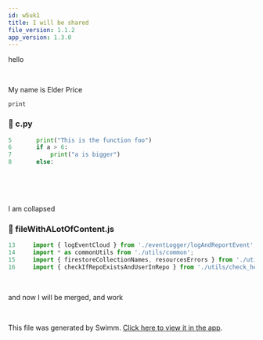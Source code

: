 ```yaml
---
id: w5uk1
title: I will be shared
file_version: 1.1.2
app_version: 1.3.0
---
```


hello

<br/>

My name is Elder Price

`print`<swm-token data-swm-token=":c.py:5:1:1:`	print(&quot;This is the function foo&quot;)`"/>
<!-- NOTE-swimm-snippet: the lines below link your snippet to Swimm -->
### 📄 c.py
```python
5      	print("This is the function foo")
6      	if a > 6:
7      		print("a is bigger")
8      	else:
```

<br/>

<br/>

<br/>

I am collapsed
<!-- NOTE-swimm-snippet: the lines below link your snippet to Swimm -->
### 📄 fileWithALotOfContent.js
<!-- collapsed -->

```javascript
13     import { logEventCloud } from './eventLogger/logAndReportEvent';
14     import * as commonUtils from './utils/common';
15     import { firestoreCollectionNames, resourcesErrors } from './utils/consts';
16     import { checkIfRepoExistsAndUserInRepo } from './utils/check_helpers';
```

<br/>

and now I will be merged, and work

<br/>

This file was generated by Swimm. [Click here to view it in the app](/repos/Z2l0aHViJTNBJTNBdGVzdC1naXRodWItYXBwJTNBJTNBc3dpbW1pbw==/docs/w5uk1).

